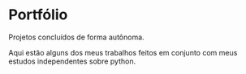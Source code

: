 # Portfólio
Projetos concluídos de forma autônoma.

Aqui estão alguns dos meus trabalhos feitos em conjunto com meus estudos independentes sobre python.
